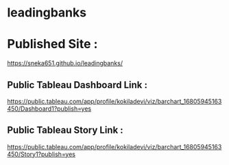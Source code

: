 # leadingbanks

# Published Site :
https://sneka651.github.io/leadingbanks/

## Public Tableau Dashboard Link :
https://public.tableau.com/app/profile/kokiladevi/viz/barchart_16805945163450/Dashboard1?publish=yes

## Public Tableau Story Link :
https://public.tableau.com/app/profile/kokiladevi/viz/barchart_16805945163450/Story1?publish=yes
